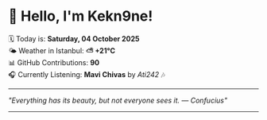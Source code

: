 # 👋 Hello, I'm Kekn9ne!

🗓️ Today is: **Saturday, 04 October 2025**  
🌤️ Weather in Istanbul: **⛅️  +21°C**  
📊 GitHub Contributions: **90**  
🎧 Currently Listening: **Mavi Chivas** by *Ati242* 🎶

---

_"Everything has its beauty, but not everyone sees it.  — *Confucius*"_

---
